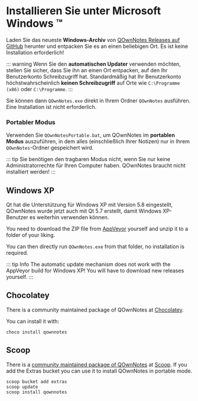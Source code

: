 # Installieren Sie unter Microsoft Windows ™

Laden Sie das neueste **Windows-Archiv** von [QOwnNotes Releases auf GitHub](https://github.com/pbek/QOwnNotes/releases) herunter und entpacken Sie es an einen beliebigen Ort. Es ist keine Installation erforderlich!

::: warning
Wenn Sie den **automatischen Updater** verwenden möchten, stellen Sie sicher, dass Sie ihn an einen Ort entpacken, auf den Ihr Benutzerkonto Schreibzugriff hat. Standardmäßig hat Ihr Benutzerkonto höchstwahrscheinlich **keinen Schreibzugriff** auf Orte wie `C:\Programme (x86)` oder `C:\Programme`.
:::

Sie können dann `QOwnNotes.exe` direkt in Ihrem Ordner `QOwnNotes` ausführen. Eine Installation ist nicht erforderlich.

### Portabler Modus

Verwenden Sie `QOwnNotesPortable.bat`, um QOwnNotes im **portablen Modus** auszuführen, in dem alles (einschließlich Ihrer Notizen) nur in Ihrem `QOwnNotes`-Ordner gespeichert wird.

::: tip
Sie benötigen den tragbaren Modus nicht, wenn Sie nur keine Administratorrechte für Ihren Computer haben. QOwnNotes braucht nicht installiert werden!
:::

## Windows XP

Qt hat die Unterstützung für Windows XP mit Version 5.8 eingestellt, QOwnNotes wurde jetzt auch mit Qt 5.7 erstellt, damit Windows XP-Benutzer es weiterhin verwenden können.

You need to download the ZIP file from [AppVeyor](https://ci.appveyor.com/project/pbek/qownnotes/build/artifacts) yourself and unzip it to a folder of your liking.

You can then directly run `QOwnNotes.exe` from that folder, no installation is required.

::: tip Info
The automatic update mechanism does not work with the AppVeyor build for Windows XP! You will have to download new releases yourself.
:::

## Chocolatey

There is a community maintained package of QOwnNotes at [Chocolatey](https://chocolatey.org/packages/qownnotes/).

You can install it with:

```shell
choco install qownnotes
```

## Scoop

There is a [community maintained package of QOwnNotes](https://github.com/ScoopInstaller/Extras/blob/master/bucket/qownnotes.json) at [Scoop](https://scoop.sh/). If you add the Extras bucket you can use it to install QOwnNotes in portable mode.

```shell
scoop bucket add extras
scoop update
scoop install qownnotes
```
